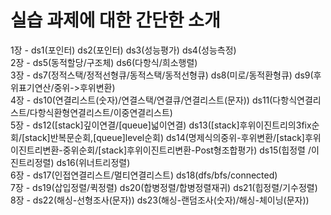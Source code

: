 # 실습 과제에 대한 간단한 소개

1장 - ds1(포인터) ds2(포인터) ds3(성능평가) ds4(성능측정) \
2장 - ds5(동적할당/구조체) ds6(다항식/희소행렬) \
3장 - ds7(정적스택/정적선형큐/동적스택/동적선형큐) ds8(미로/동적환형큐) ds9(후위표기연산/중위->후위변환) \
4장 - ds10(연결리스트(숫자)/연결스택/연결큐/연결리스트(문자)) ds11(다항식연결리스트/다항식환형연결리스트/이중연결리스트) \
5장 - ds12([stack]깊이연결/[queue]넓이연결) ds13([stack]후위이진트리의3fix순회/[stack]반복문순회,[queue]level순회) ds14(명제식의중위-후위변환/[stack]후위이진트리변환-중위순회/[stack]후위이진트리변환-Post형조합평가) ds15(힙정렬 /이진트리정렬) ds16(위너트리정렬) \
6장 - ds17(인접연결리스트/멀티연결리스트) ds18(dfs/bfs/connected) \
7장 - ds19(삽입정렬/퀵정렬) ds20(합병정렬/합병정렬재귀) ds21(힙정렬/기수정렬) \
8장 - ds22(해싱-선형조사(문자)) ds23(해싱-랜덤조사(숫자)/해싱-체이닝(문자))
